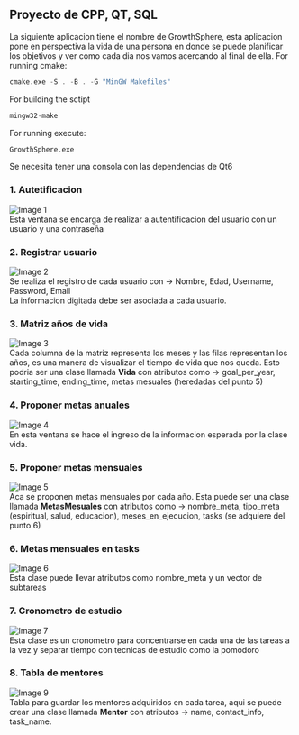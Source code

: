 ## Proyecto de CPP, QT, SQL

La siguiente aplicacion tiene el nombre de GrowthSphere, esta aplicacion pone en perspectiva la vida de una persona en donde se puede planificar los objetivos y ver como cada dia nos vamos acercando al final de ella.
For running cmake:

```cpp
cmake.exe -S . -B . -G "MinGW Makefiles"
```
For building the sctipt
```cpp
mingw32-make
```
For running execute:
```cpp
GrowthSphere.exe
```
Se necesita tener una consola con las dependencias de Qt6
### 1. Autetificacion
![Image 1](IMG/1.png)
<br>
Esta ventana se encarga de realizar a autentificacion del usuario con un usuario y una contraseña

### 2. Registrar usuario
![Image 2](IMG/2.png)
<br>
Se realiza el registro de cada usuario con -> Nombre, Edad, Username, Password, Email
<br>
La informacion digitada debe ser asociada a cada usuario.

### 3. Matriz años de vida
![Image 3](IMG/3.png)
<br>
Cada columna de la matriz representa los meses y las filas representan los años, es una manera de visualizar el tiempo de vida que nos queda. Esto podria ser una clase llamada **Vida** con atributos como -> goal_per_year, starting_time, ending_time, metas mesuales (heredadas del punto 5)

### 4. Proponer metas anuales
![Image 4](IMG/4.png)
<br>
En esta ventana se hace el ingreso de la informacion esperada por la clase vida.

### 5. Proponer metas mensuales
![Image 5](IMG/5.png)
<br>
Aca se proponen metas mensuales por cada año. Esta puede ser una clase llamada **MetasMesuales** con atributos como -> nombre_meta, tipo_meta (espiritual, salud, educacion), meses_en_ejecucion, tasks (se adquiere del punto 6)

### 6. Metas mensuales en tasks
![Image 6](IMG/6.png)
<br>
Esta clase puede llevar atributos como nombre_meta y un vector de subtareas

### 7. Cronometro de estudio
![Image 7](IMG/7.png)
<br>
Esta clase es un cronometro para concentrarse en cada una de las tareas a la vez y separar tiempo con tecnicas de estudio como la pomodoro

### 8. Tabla de mentores
![Image 9](IMG/9.png)
<br>
Tabla para guardar los mentores adquiridos en cada tarea, aqui se puede crear una clase llamada **Mentor** con atributos -> name, contact_info, task_name.
